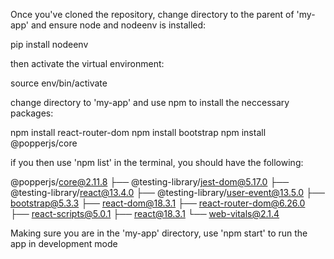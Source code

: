 Once you've cloned the repository, change directory to the parent of 'my-app' and ensure node and nodeenv is installed:

pip install nodeenv

then activate the virtual environment:

source env/bin/activate

change directory to 'my-app' and use npm to install the neccessary packages:

npm install react-router-dom
npm install bootstrap
npm install @popperjs/core

if you then use 'npm list' in the terminal, you should have the following:

@popperjs/core@2.11.8
├── @testing-library/jest-dom@5.17.0
├── @testing-library/react@13.4.0
├── @testing-library/user-event@13.5.0
├── bootstrap@5.3.3
├── react-dom@18.3.1
├── react-router-dom@6.26.0
├── react-scripts@5.0.1
├── react@18.3.1
└── web-vitals@2.1.4


Making sure you are in the 'my-app' directory, use 'npm start' to run the app in development mode

